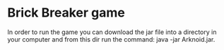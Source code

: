 # Brick Breaker game
In order to run the game you can download the jar file into a directory in your computer and from this dir run the command: java -jar Arknoid.jar.
